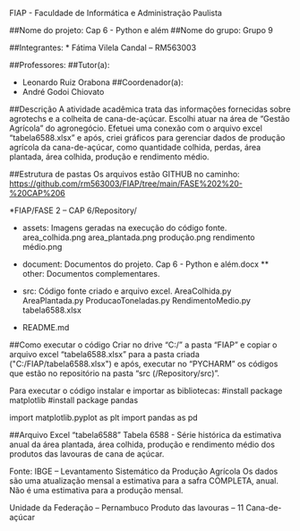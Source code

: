 FIAP - Faculdade de Informática e Administração Paulista


##Nome do projeto:  Cap 6 - Python e além
##Nome do grupo: Grupo 9

##Integrantes: * Fátima Vilela Candal – RM563003

##Professores:
##Tutor(a): 
* Leonardo Ruiz Orabona
##Coordenador(a):
* André Godoi Chiovato

##Descrição
A atividade acadêmica trata das informações fornecidas sobre agrotechs e a colheita de cana-de-açúcar. Escolhi atuar na área de “Gestão Agrícola” do agronegócio. 
Efetuei uma conexão com o arquivo excel “tabela6588.xlsx” e após, criei gráficos para gerenciar dados de produção agrícola da cana-de-açúcar, como quantidade colhida, perdas, área plantada, área colhida, produção e rendimento médio.

##Estrutura de pastas
Os arquivos estão GITHUB no caminho:
https://github.com/rm563003/FIAP/tree/main/FASE%202%20-%20CAP%206

*FIAP/FASE 2 – CAP 6/Repository/

* assets: Imagens geradas na execução do código fonte.
area_colhida.png
area_plantada.png
produção.png
rendimento médio.png

* document: Documentos do projeto. 
Cap 6 - Python e além.docx
       ** other: Documentos complementares.

* src: Código fonte criado e arquivo excel.
AreaColhida.py
AreaPlantada.py
ProducaoToneladas.py
RendimentoMedio.py
tabela6588.xlsx 

* README.md

##Como executar o código
Criar no drive “C:/” a pasta “FIAP” e copiar o arquivo excel “tabela6588.xlsx” para a pasta criada ("C:/FIAP/tabela6588.xlsx") e após, executar no “PYCHARM” os códigos que estão no repositório na pasta “src (/Repository/src)”.

Para executar o código instalar e importar as bibliotecas:
#install package matplotlib
#install package pandas

import matplotlib.pyplot as plt
import pandas as pd



##Arquivo Excel “tabela6588”
Tabela 6588 - Série histórica da estimativa anual da área plantada, área colhida, produção e rendimento médio dos produtos das lavouras de cana de açúcar.

Fonte: IBGE – Levantamento Sistemático da Produção Agrícola
Os dados são uma atualização mensal a estimativa para a safra COMPLETA, anual. Não é uma estimativa para a produção mensal.

Unidade da Federação – Pernambuco
Produto das lavouras – 11 Cana-de-açúcar 

